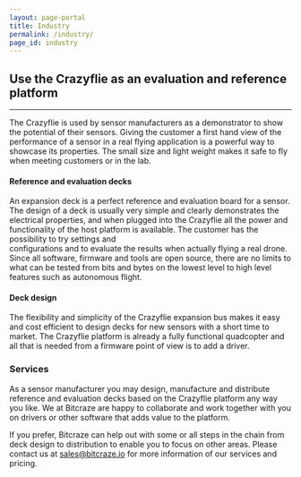 ```yaml
---
layout: page-portal
title: Industry
permalink: /industry/
page_id: industry
---
```


## Use the Crazyflie as an evaluation and reference platform 
------

The Crazyflie is used by sensor manufacturers as a demonstrator to show the potential
of their sensors. Giving the customer a first hand view of the performance of a 
sensor in a real flying application is a powerful way to showcase its properties.
The small size and light weight makes it safe to fly when meeting customers or in the lab.
 
#### Reference and evaluation decks

An expansion deck is a perfect reference and evaluation board for a sensor. The
design of a deck is usually very simple and clearly demonstrates the electrical properties, and
when plugged into the Crazyflie all the power and functionality of the 
host platform is available. The customer has the possibility to try settings and  
configurations and to evaluate the results when actually flying a real drone. 
Since all software, firmware and tools are open source, there are no limits to 
what can be tested from bits and bytes on the lowest level to high level 
features such as autonomous flight. 

#### Deck design

The flexibility and simplicity of the Crazyflie expansion bus makes it easy and 
cost efficient to design decks for new sensors with a short time to market. 
The Crazyflie platform is already a fully functional quadcopter and all that is 
needed from a firmware point of view is to add a driver.

### Services

As a sensor manufacturer you may design, manufacture and distribute
reference and evaluation decks based on the Crazyflie platform any way you like.
We at Bitcraze are happy to collaborate and work together with you on drivers
or other software that adds value to the platform. 

If you prefer, Bitcraze can help out with some or all steps in the chain from 
deck design to distribution to enable you to focus on other areas. Please 
contact us at <a href="mailto:sales@bitcraze.io">sales@bitcraze.io</a> 
for more information of our services and pricing.    
